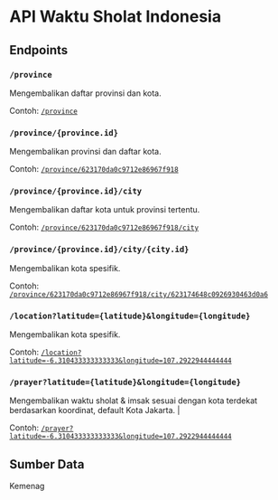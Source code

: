 # API Waktu Sholat Indonesia

## Endpoints

### `/province`

Mengembalikan daftar provinsi dan kota.

Contoh: [`/province`](http://waktu-sholat.vercel.app/province)

### `/province/{province.id}`

Mengembalikan provinsi dan daftar kota.

Contoh: [`/province/623170da0c9712e86967f918`](http://waktu-sholat.vercel.app/province/623170da0c9712e86967f918)

### `/province/{province.id}/city`

Mengembalikan daftar kota untuk provinsi tertentu.

Contoh: [`/province/623170da0c9712e86967f918/city`](http://waktu-sholat.vercel.app/province/623170da0c9712e86967f918/city)

### `/province/{province.id}/city/{city.id}`

Mengembalikan kota spesifik.

Contoh: [`/province/623170da0c9712e86967f918/city/623174648c0926930463d0a6`](http://waktu-sholat.vercel.app/province/623170da0c9712e86967f918/city/623174648c0926930463d0a6)

### `/location?latitude={latitude}&longitude={longitude}`

Mengembalikan kota spesifik.

Contoh: [`/location?latitude=-6.310433333333333&longitude=107.2922944444444`](http://waktu-sholat.vercel.app/location?latitude=-6.310433333333333&longitude=107.2922944444444)

### `/prayer?latitude={latitude}&longitude={longitude}`

Mengembalikan waktu sholat & imsak sesuai dengan kota terdekat berdasarkan koordinat, default Kota Jakarta. |

Contoh: [`/prayer?latitude=-6.310433333333333&longitude=107.2922944444444`](http://waktu-sholat.vercel.app/prayer?latitude=-6.310433333333333&longitude=107.2922944444444)

## Sumber Data

Kemenag
